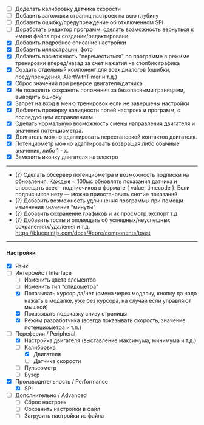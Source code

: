 - [ ] Доделать калибровку датчика скорости
- [ ] Добавить заголовки страниц настроек на всю глубину
- [ ] Добавить ошибку/предупреждение об отключенном SPI
- [ ] Доработать редактор программ: сделать возможность вернуться к имени файла при создании/редактировани
- [x] Добавить подробное описание настройки
- [x] Добавить иллюстрации, фото
- [x] Добавить возможность "переместиться" по программе в режиме тренировки вперед/назад за счет нажатия на столбик графика
- [x] Создать отдельный компонент для всех диалогов (ошибки, предупреждения, AlertWithTimer и т.д.)
- [x] Сброс значений при реверсе двигателя/датчика
- [x] Не позволять сохранять положения за безопасными границами, выводить ошибку
- [x] Запрет на вход в меню тренировок если не завершены настройки
- [x] Добавить проверку валидности полей настроек и программ, с последующем исправлением.
- [x] Сделать нормальную возможность смены направления двигателя и значения потенциометра.
- [x] Двигатель можно адаптировать перестановкой контактов двигателя.
- [x] Потенциометр можно адаптировать возвращая либо обычные значения, либо 1 - х.
- [x] Заменить иконку двигателя на электро

---

- (?) Сделать обсервер потенциометра и возможность подписки на обновления. Каждые ~ 100мс обновлять показания датчика и оповещать всех - подписчиков в формате { value, timecode }. Если подписчиков нету — можно приостановить снятие показаний.
- (?) Добавить возможность удлиннения программы при помощи изменения значения "минуты"
- (?) Добавить сохранение графиков и их просмотр экспорт т.д.
- (?) Добавить тосты и оповещать об успешных/неуспешных сохранениях/удаления и т.д. https://blueprintjs.com/docs/#core/components/toast

---

#### Настройки

- [x] Язык
- [ ] Интерфейс / Interface
  - [ ] Изменить цвета элементов
  - [ ] Изменить тип "спидометра"
  - [x] Показывать курсор да/нет (смена через модалку, кнопку да надо нажать в модалке, уже без курсора, на случай если управляют мышкой)
  - [x] Показывать подсказку снизу страницы
  - [x] Режим разработчика (всегда показывать скорость, значение потенциометра и т.п.)
- [ ] Переферия / Peripheral
  - [x] Настройка двигателя (выставление максимума, минимума и т.д.)
  - [ ] Калибровка
    - [x] Двигателя
    - [ ] Датчика скорости
  - [ ] Пульсометр
  - [ ] Бузер
- [x] Производительность / Performance
  - [x] SPI
- [ ] Дополнительно / Advanced
  - [ ] Сброс настроек
  - [ ] Сохранить настройки в файл
  - [ ] Загрузить настройки из файла
